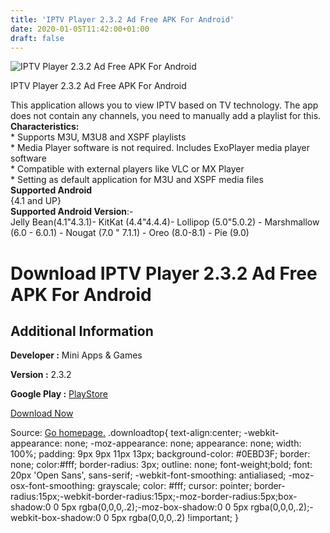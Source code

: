 ```yaml
---
title: 'IPTV Player 2.3.2 Ad Free APK For Android'
date: 2020-01-05T11:42:00+01:00
draft: false
---
```


![IPTV Player 2.3.2 Ad Free APK For Android](https://i1.wp.com/apkhome.net/wp-content/uploads/2020/01/IPTV-Player-2.3.2-Ad-Free.png "IPTV Player 2.3.2 Ad Free APK For Android")

  

IPTV Player 2.3.2 Ad Free APK For Android

This application allows you to view IPTV based on TV technology. The app does not contain any channels, you need to manually add a playlist for this.  
**Characteristics:**  
\* Supports M3U, M3U8 and XSPF playlists  
\* Media Player software is not required. Includes ExoPlayer media player software  
\* Compatible with external players like VLC or MX Player  
\* Setting as default application for M3U and XSPF media files  
**Supported Android**  
{4.1 and UP}  
**Supported Android Version**:-  
Jelly Bean(4.1"4.3.1)- KitKat (4.4"4.4.4)- Lollipop (5.0"5.0.2) - Marshmallow (6.0 - 6.0.1) - Nougat (7.0 " 7.1.1) - Oreo (8.0-8.1) - Pie (9.0)

Download IPTV Player 2.3.2 Ad Free APK For Android
==================================================

Additional Information
----------------------

**Developer :** Mini Apps & Games

**Version :** 2.3.2

**Google Play :** [PlayStore](https://play.google.com/store/apps/details?id=com.atgames.iptvplayer&hl=en)

  

[Download Now](https://store4app.co/post/iptv-player-2-3-2-ad-free-apk-for-android_1578212936)

  
Source: [Go homepage.](https://store4app.co/post/iptv-player-2-3-2-ad-free-apk-for-android_1578212936) .downloadtop{ text-align:center; -webkit-appearance: none; -moz-appearance: none; appearance: none; width: 100%; padding: 9px 9px 11px 13px; background-color: #0EBD3F; border: none; color:#fff; border-radius: 3px; outline: none; font-weight;bold; font: 20px 'Open Sans', sans-serif; -webkit-font-smoothing: antialiased; -moz-osx-font-smoothing: grayscale; color: #fff; cursor: pointer; border-radius:15px;-webkit-border-radius:15px;-moz-border-radius:5px;box-shadow:0 0 5px rgba(0,0,0,.2);-moz-box-shadow:0 0 5px rgba(0,0,0,.2);-webkit-box-shadow:0 0 5px rgba(0,0,0,.2) !important; }